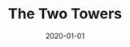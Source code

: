 ---
date: 2020-01-01
dateYear: 2020
isbn: 9780008376130
title: The Two Towers
description: "The Two Towers is the second part of J.R.R. Tolkien's epic adventure, The Lord of the Rings. Frodo and the Companions of the Ring have been beset by danger during their quest to prevent the Ruling Ring from falling into the hands of the Dark Lord by destroying it in the Cracks of Doom. They have lost the wizard, Gandalf, in the battle with an evil spirit in the Mines of Moria; and at the Falls of Rauros, Boromir, seduced by the power of the Ring, tried to seize it by force. While Frodo and Sam made their escape the rest of the company were attacked by Orcs. Now they continue their journey alone down the great River Anduin - alone, that is, save for the mysterious creeping figure that follows wherever they go."
cover: cover-the-two-towers.jpeg
coverGoogle: https://books.google.com/books/content?id=LznfzAEACAAJ&printsec=frontcover&img=1&zoom=1&source=gbs_api
pageCount: 385
authors: J.R.R. Tolkien
publishers: HarperCollins
published: 2020-05-14
publishedYear: 2020
shelves:
- fiction
---